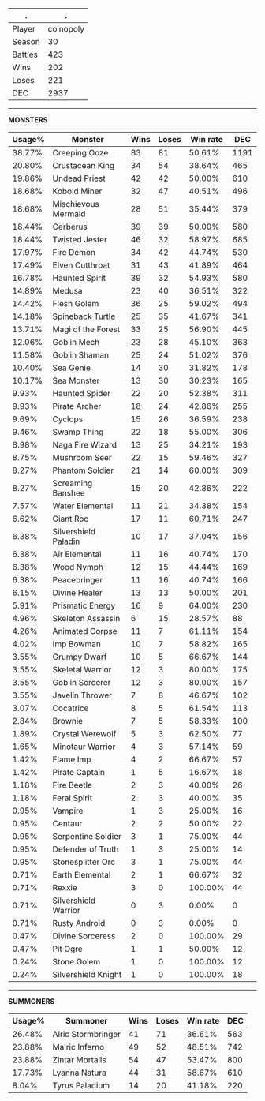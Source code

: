 .|.
|-|-
Player|coinopoly
Season|30
Battles|423
Wins|202
Loses|221
DEC|2937

---
**MONSTERS**

Usage%|Monster|Wins|Loses|Win rate|DEC|
-|-|-|-|-|-|
38.77%|Creeping Ooze|83|81|50.61%|1191|
20.80%|Crustacean King|34|54|38.64%|465|
19.86%|Undead Priest|42|42|50.00%|610|
18.68%|Kobold Miner|32|47|40.51%|496|
18.68%|Mischievous Mermaid|28|51|35.44%|379|
18.44%|Cerberus|39|39|50.00%|580|
18.44%|Twisted Jester|46|32|58.97%|685|
17.97%|Fire Demon|34|42|44.74%|530|
17.49%|Elven Cutthroat|31|43|41.89%|464|
16.78%|Haunted Spirit|39|32|54.93%|580|
14.89%|Medusa|23|40|36.51%|322|
14.42%|Flesh Golem|36|25|59.02%|494|
14.18%|Spineback Turtle|25|35|41.67%|341|
13.71%|Magi of the Forest|33|25|56.90%|445|
12.06%|Goblin Mech|23|28|45.10%|363|
11.58%|Goblin Shaman|25|24|51.02%|376|
10.40%|Sea Genie|14|30|31.82%|178|
10.17%|Sea Monster|13|30|30.23%|165|
9.93%|Haunted Spider|22|20|52.38%|311|
9.93%|Pirate Archer|18|24|42.86%|255|
9.69%|Cyclops|15|26|36.59%|238|
9.46%|Swamp Thing|22|18|55.00%|306|
8.98%|Naga Fire Wizard|13|25|34.21%|193|
8.75%|Mushroom Seer|22|15|59.46%|327|
8.27%|Phantom Soldier|21|14|60.00%|309|
8.27%|Screaming Banshee|15|20|42.86%|222|
7.57%|Water Elemental|11|21|34.38%|154|
6.62%|Giant Roc|17|11|60.71%|247|
6.38%|Silvershield Paladin|10|17|37.04%|156|
6.38%|Air Elemental|11|16|40.74%|170|
6.38%|Wood Nymph|12|15|44.44%|169|
6.38%|Peacebringer|11|16|40.74%|166|
6.15%|Divine Healer|13|13|50.00%|201|
5.91%|Prismatic Energy|16|9|64.00%|230|
4.96%|Skeleton Assassin|6|15|28.57%|88|
4.26%|Animated Corpse|11|7|61.11%|154|
4.02%|Imp Bowman|10|7|58.82%|165|
3.55%|Grumpy Dwarf|10|5|66.67%|144|
3.55%|Skeletal Warrior|12|3|80.00%|175|
3.55%|Goblin Sorcerer|12|3|80.00%|157|
3.55%|Javelin Thrower|7|8|46.67%|102|
3.07%|Cocatrice|8|5|61.54%|113|
2.84%|Brownie|7|5|58.33%|100|
1.89%|Crystal Werewolf|5|3|62.50%|77|
1.65%|Minotaur Warrior|4|3|57.14%|59|
1.42%|Flame Imp|4|2|66.67%|57|
1.42%|Pirate Captain|1|5|16.67%|18|
1.18%|Fire Beetle|2|3|40.00%|26|
1.18%|Feral Spirit|2|3|40.00%|35|
0.95%|Vampire|1|3|25.00%|16|
0.95%|Centaur|2|2|50.00%|22|
0.95%|Serpentine Soldier|3|1|75.00%|44|
0.95%|Defender of Truth|1|3|25.00%|14|
0.95%|Stonesplitter Orc|3|1|75.00%|44|
0.71%|Earth Elemental|2|1|66.67%|32|
0.71%|Rexxie|3|0|100.00%|44|
0.71%|Silvershield Warrior|0|3|0.00%|0|
0.71%|Rusty Android|0|3|0.00%|0|
0.47%|Divine Sorceress|2|0|100.00%|29|
0.47%|Pit Ogre|1|1|50.00%|12|
0.24%|Stone Golem|1|0|100.00%|12|
0.24%|Silvershield Knight|1|0|100.00%|18|

---
**SUMMONERS**

Usage%|Summoner|Wins|Loses|Win rate|DEC|
-|-|-|-|-|-|
26.48%|Alric Stormbringer|41|71|36.61%|563|
23.88%|Malric Inferno|49|52|48.51%|742|
23.88%|Zintar Mortalis|54|47|53.47%|800|
17.73%|Lyanna Natura|44|31|58.67%|610|
8.04%|Tyrus Paladium|14|20|41.18%|220|
